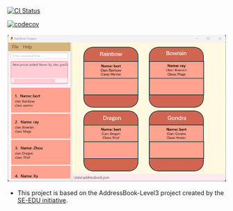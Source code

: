 [![CI Status](https://github.com/AY2324S2-CS2103T-W13-3/tp/workflows/Java%20CI/badge.svg)](https://github.com/AY2324S2-CS2103T-W13-3/tp/actions)

[![codecov](https://codecov.io/gh/AY2324S2-CS2103T-W13-3/tp/graph/badge.svg?token=1WRVD2HJ79)](https://codecov.io/gh/AY2324S2-CS2103T-W13-3/tp)

![Ui](docs/images/Ui.png)

* This project is based on the AddressBook-Level3 project created by the [SE-EDU initiative](https://se-education.org).
